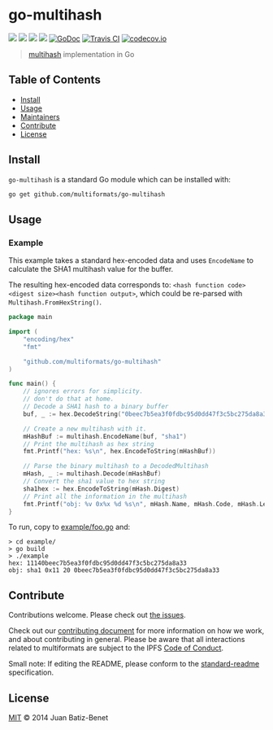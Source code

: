 # go-multihash

[![](https://img.shields.io/badge/made%20by-Protocol%20Labs-blue.svg?style=flat-square)](http://ipn.io)
[![](https://img.shields.io/badge/project-multiformats-blue.svg?style=flat-square)](https://github.com/multiformats/multiformats)
[![](https://img.shields.io/badge/freenode-%23ipfs-blue.svg?style=flat-square)](https://webchat.freenode.net/?channels=%23ipfs)
[![](https://img.shields.io/badge/readme%20style-standard-brightgreen.svg?style=flat-square)](https://github.com/RichardLitt/standard-readme)
[![GoDoc](https://godoc.org/github.com/multiformats/go-multihash?status.svg)](https://godoc.org/github.com/multiformats/go-multihash)
[![Travis CI](https://img.shields.io/travis/multiformats/go-multihash.svg?style=flat-square&branch=master)](https://travis-ci.org/multiformats/go-multihash)
[![codecov.io](https://img.shields.io/codecov/c/github/multiformats/go-multihash.svg?style=flat-square&branch=master)](https://codecov.io/github/multiformats/go-multihash?branch=master)

> [multihash](https://github.com/multiformats/multihash) implementation in Go

## Table of Contents

- [Install](#install)
- [Usage](#usage)
- [Maintainers](#maintainers)
- [Contribute](#contribute)
- [License](#license)

## Install

`go-multihash` is a standard Go module which can be installed with:

```sh
go get github.com/multiformats/go-multihash
```

## Usage


### Example

This example takes a standard hex-encoded data and uses `EncodeName` to calculate the SHA1 multihash value for the buffer.

The resulting hex-encoded data corresponds to: `<hash function code><digest size><hash function output>`, which could be re-parsed
with `Multihash.FromHexString()`.


```go
package main

import (
	"encoding/hex"
	"fmt"

	"github.com/multiformats/go-multihash"
)

func main() {
	// ignores errors for simplicity.
	// don't do that at home.
	// Decode a SHA1 hash to a binary buffer
	buf, _ := hex.DecodeString("0beec7b5ea3f0fdbc95d0dd47f3c5bc275da8a33")

	// Create a new multihash with it.
	mHashBuf := multihash.EncodeName(buf, "sha1")
	// Print the multihash as hex string
	fmt.Printf("hex: %s\n", hex.EncodeToString(mHashBuf))

	// Parse the binary multihash to a DecodedMultihash
	mHash, _ := multihash.Decode(mHashBuf)
	// Convert the sha1 value to hex string
	sha1hex := hex.EncodeToString(mHash.Digest)
	// Print all the information in the multihash
	fmt.Printf("obj: %v 0x%x %d %s\n", mHash.Name, mHash.Code, mHash.Length, sha1hex)
}
```

To run, copy to [example/foo.go](example/foo.go) and:

```
> cd example/
> go build
> ./example
hex: 11140beec7b5ea3f0fdbc95d0dd47f3c5bc275da8a33
obj: sha1 0x11 20 0beec7b5ea3f0fdbc95d0dd47f3c5bc275da8a33
```

## Contribute

Contributions welcome. Please check out [the issues](https://github.com/multiformats/go-multihash/issues).

Check out our [contributing document](https://github.com/multiformats/multiformats/blob/master/contributing.md) for more information on how we work, and about contributing in general. Please be aware that all interactions related to multiformats are subject to the IPFS [Code of Conduct](https://github.com/ipfs/community/blob/master/code-of-conduct.md).

Small note: If editing the README, please conform to the [standard-readme](https://github.com/RichardLitt/standard-readme) specification.

## License

[MIT](LICENSE) © 2014 Juan Batiz-Benet
